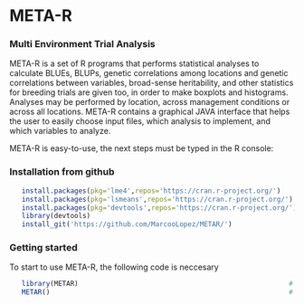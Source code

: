 # META-R
### Multi Environment Trial Analysis

META-R is a set of R programs that performs statistical analyses to calculate BLUEs, BLUPs, genetic correlations among locations and genetic correlations between variables, broad-sense heritability, and other statistics for breeding trials are given too, in order to make boxplots and histograms. Analyses may be performed by location, across management conditions or across all locations. META-R contains a graphical JAVA interface that helps the user to easily choose input files, which analysis to implement, and which variables to analyze. 

META-R is easy-to-use, the next steps must be typed in the R console:
### Installation from github
```R
   install.packages(pkg='lme4',repos='https://cran.r-project.org/')      # install lme4
   install.packages(pkg='lsmeans',repos='https://cran.r-project.org/')   # install lsmeans
   install.packages(pkg='devtools',repos='https://cran.r-project.org/')  # install devtools
   library(devtools)                                                     # load the library
   install_git('https://github.com/MarcooLopez/METAR/')  
```

### Getting started
To start to use META-R, the following code is neccesary
```R
   library(METAR)                                                    # load the library
   METAR()                                                           # open the interface
```
